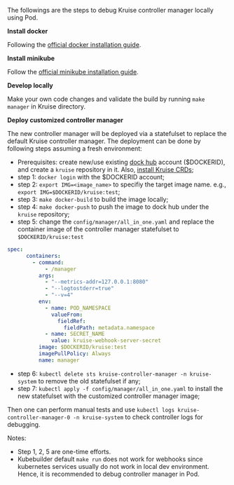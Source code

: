 The followings are the steps to debug Kruise controller manager locally using Pod.

**Install docker**

Following the [official docker installation guide](https://docs.docker.com/install/).

**Install minikube**

Follow the [official minikube installation guide](https://kubernetes.io/docs/tasks/tools/install-minikube/).

**Develop locally**

Make your own code changes and validate the build by running `make manager` in Kruise directory.

**Deploy customized controller manager**

The new controller manager will be deployed via a statefulset to replace the default Kruise controller manager.
The deployment can be done by following steps assuming a fresh environment:

* Prerequisites: create new/use existing [dock hub](hub.docker.com) account ($DOCKERID), and create a `kruise` repository in it. Also, [install Kruise CRDs](../../README.md#install-crds);
* step 1: `docker login` with the $DOCKERID account;
* step 2: `export IMG=<image_name>` to specifiy the target image name. e.g., `export IMG=$DOCKERID/kruise:test`;
* step 3: `make docker-build` to build the image locally;
* step 4: `make docker-push` to push the image to dock hub under the `kruise` repository;
* step 5: change the `config/manager/all_in_one.yaml` and replace the container image of the controller manager statefulset to `$DOCKERID/kruise:test`

```yaml
spec:
      containers:
        - command:
            - /manager
          args:
            - "--metrics-addr=127.0.0.1:8080"
            - "--logtostderr=true"
            - "--v=4"
          env:
            - name: POD_NAMESPACE
              valueFrom:
                fieldRef:
                  fieldPath: metadata.namespace
            - name: SECRET_NAME
              value: kruise-webhook-server-secret
          image: $DOCKERID/kruise:test
          imagePullPolicy: Always
          name: manager
```

* step 6: `kubectl delete sts kruise-controller-manager -n kruise-system` to remove the old statefulset if any;
* step 7: `kubectl apply -f config/manager/all_in_one.yaml` to install the new statefulset with the customized controller manager image;

Then one can perform manual tests and use `kubectl logs kruise-controller-manager-0 -n kruise-system` to check controller logs for debugging.

Notes:

* Step 1, 2, 5 are one-time efforts.
* Kubebuilder default `make run` does not work for webhooks since kubernetes services usually do not work in local dev environment. Hence, it is recommended to debug controller manager in Pod.

